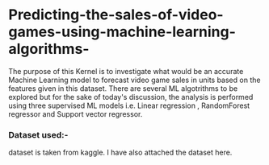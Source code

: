 # Predicting-the-sales-of-video-games-using-machine-learning-algorithms-
The purpose of this Kernel is to investigate what would be an accurate Machine Learning model to forecast video game sales in units based on the features given in this dataset. There are several ML algotrithms to be explored but for the sake of today's discussion, the analysis is performed using three supervised ML models i.e. Linear regression , RandomForest regressor and Support vector regressor. 

### Dataset used:-
dataset is taken from kaggle. I have also attached the dataset here.
